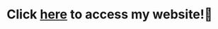 <h1>Click <a href = "https://pedrokawahata.github.io/DBZwebsite/"> here</a> to access my website!🐉</h1>
